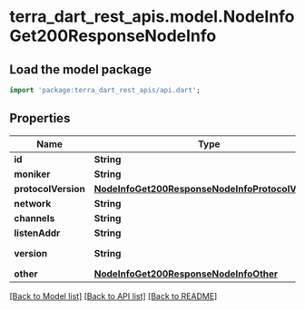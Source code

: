 # terra_dart_rest_apis.model.NodeInfoGet200ResponseNodeInfo

## Load the model package
```dart
import 'package:terra_dart_rest_apis/api.dart';
```

## Properties
Name | Type | Description | Notes
------------ | ------------- | ------------- | -------------
**id** | **String** |  | [optional] 
**moniker** | **String** |  | [optional] 
**protocolVersion** | [**NodeInfoGet200ResponseNodeInfoProtocolVersion**](NodeInfoGet200ResponseNodeInfoProtocolVersion.md) |  | [optional] 
**network** | **String** |  | [optional] 
**channels** | **String** |  | [optional] 
**listenAddr** | **String** |  | [optional] 
**version** | **String** | Tendermint version | [optional] 
**other** | [**NodeInfoGet200ResponseNodeInfoOther**](NodeInfoGet200ResponseNodeInfoOther.md) |  | [optional] 

[[Back to Model list]](../README.md#documentation-for-models) [[Back to API list]](../README.md#documentation-for-api-endpoints) [[Back to README]](../README.md)


